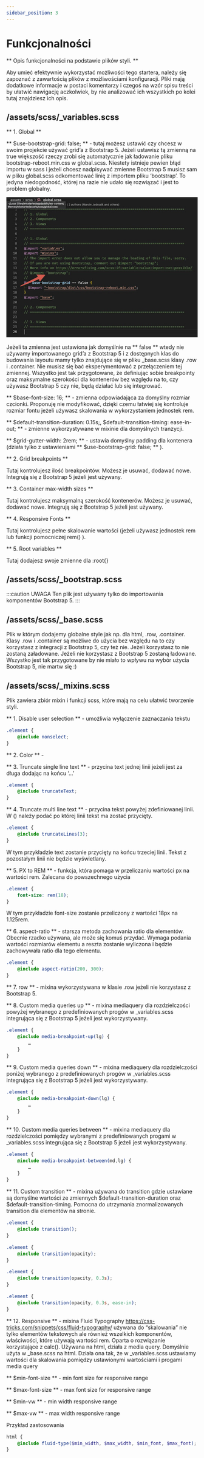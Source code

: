 ```yaml
---
sidebar_position: 3
---
```


# Funkcjonalności

** Opis funkcjonalności na podstawie plików styli. **

Aby umieć efektywnie wykorzystać możliwości tego startera, należy się zapoznać z zawartością plików z możliwościami konfiguracji.
Pliki mają dodatkowe informacje w postaci komentarzy i czegoś na wzór spisu treści by ułatwić nawigację aczkolwiek,
by nie analizować ich wszystkich po kolei tutaj znajdziesz ich opis.

## /assets/scss/_variables.scss

** 1. Global **

** $use-bootstrap-grid: false; ** - tutaj możesz ustawić czy chcesz w swoim projekcie używać grid’a z Bootstrap 5. 
Jeżeli ustawisz tą zmienną na true większość rzeczy zrobi się automatycznie jak ładowanie pliku bootstrap-reboot.min.css w global.scss. 
Niestety istnieje pewien błąd importu w sass i jeżeli chcesz nadpisywać zmienne Bootstrap 5 musisz sam w pliku global.scss odkomentować 
linię z importem pliku ‘bootstrap’. To jedyna niedogodność, której na razie nie udało się rozwiązać i jest to problem globalny.

![Assets image](./assets/image2.jpeg)

Jeżeli ta zmienna jest ustawiona jak domyślnie na ** false ** wtedy nie używamy importowanego grid’a z Bootstrap 5 i z dostępnych klas do 
budowania layoutu mamy tylko znajdujące się w pliku _base.scss klasy .row i .container. Nie musisz się bać eksperymentować z przełączeniem 
tej zmiennej. Wszystko jest tak przygotowane, że definiując sobie breakpointy oraz maksymalne szerokości dla kontenerów bez względu na to, 
czy używasz Bootstrap 5 czy nie, będą działać lub się integrować.

** $base-font-size: 16; ** - zmienna odpowiadająca za domyślny rozmiar czcionki. Proponuję nie modyfikować, dzięki czemu łatwiej się 
kontroluje rozmiar fontu jeżeli używasz skalowania w wykorzystaniem jednostek rem.

** $default-transition-duration: 0.15s;, $default-transition-timing: ease-in-out; ** - zmienne wykorzystywane w mixinie dla domyślnych tranzycji.

** $grid-gutter-width: 2rem; ** - ustawia domyślny padding dla kontenera (działa tylko z ustawieniami ** $use-bootstrap-grid: false; ** ).


** 2. Grid breakpoints **

Tutaj kontrolujesz ilość breakpointów. Możesz je usuwać, dodawać nowe. Integrują się z Bootstrap 5 jeżeli jest używany.


** 3. Container max-width sizes ** 

Tutaj kontrolujesz maksymalną szerokość kontenerów. Możesz je usuwać, dodawać nowe. Integrują się z Bootstrap 5 jeżeli jest używany.


** 4. Responsive Fonts **

Tutaj kontrolujesz pełne skalowanie wartości (jeżeli używasz jednostek rem lub funkcji pomocniczej rem() ).


** 5. Root variables **

Tutaj dodajesz swoje zmienne dla :root{}

## /assets/scss/_bootstrap.scss

:::caution UWAGA
Ten plik jest używany tylko do importowania komponentów Bootstrap 5.
:::

## /assets/scss/_base.scss

Plik w którym dodajemy globalne style jak np. dla html, .row, .container. Klasy .row i .container są możliwe do użycia bez względu 
na to czy korzystasz z integracji z Bootstrap 5, czy też nie. Jeżeli korzystasz to nie zostaną załadowane. Jeżeli nie korzystasz 
z Bootstrap 5 zostaną ładowane. Wszystko jest tak przygotowane by nie miało to wpływu na wybór użycia Bootstrap 5, nie martw się :)


## /assets/scss/_mixins.scss

Plik zawiera zbiór mixin i funkcji scss, które mają na celu ułatwić tworzenie styli.

** 1. Disable user selection ** - umożliwia wyłączenie zaznaczania tekstu

```scss
.element {
    @include nonselect;
}
```


** 2. Color ** -


** 3. Truncate single line text ** - przycina text jednej linii jeżeli jest za długa dodając na końcu ‘...’

```scss
.element {
    @include truncateText;
}
```


** 4. Truncate multi line text ** - przycina tekst powyżej zdefiniowanej linii. W () należy podać po której linii tekst ma zostać przycięty.

```scss
.element {
    @include truncateLines(3);
}
```

  W tym przykładzie text zostanie przycięty na końcu trzeciej linii. Tekst z pozostałym linii nie będzie wyświetlany.


** 5. PX to REM ** - funkcja, która pomaga w przeliczaniu wartości px na wartości rem. Zalecana do powszechnego użycia

```scss
.element {
    font-size: rem(18);
}
```

  W tym przykładzie font-size zostanie przeliczony z wartości 18px na 1.125rem.


** 6. aspect-ratio ** - starsza metoda zachowania ratio dla elementów. Obecnie rzadko używana, ale może się komuś przydać. 
Wymaga podania wartości rozmiarów elementu a reszta zostanie wyliczona i będzie zachowywała ratio dla tego elementu.

```scss
.element {
    @include aspect-ratio(200, 300);
}
```


** 7. row ** - mixina wykorzystywana w klasie .row jeżeli nie korzystasz z Bootstrap 5.


** 8. Custom media queries up ** - mixina mediaquery dla rozdzielczości powyżej wybranego z predefiniowanych progów 
w _variables.scss integrująca się z Bootstrap 5 jeżeli jest wykorzystywany.

```scss
.element {
    @include media-breakpoint-up(lg) {
        …
    }
}
```


** 9. Custom media queries down ** - mixina mediaquery dla rozdzielczości poniżej wybranego z predefiniowanych 
progów w _variables.scss integrująca się z Bootstrap 5 jeżeli jest wykorzystywany.

```scss
.element {
    @include media-breakpoint-down(lg) {
        …
    }
}
```


** 10. Custom media queries between ** - mixina mediaquery dla rozdzielczości pomiędzy wybranymi z 
predefiniowanych progami w _variables.scss integrująca się z Bootstrap 5 jeżeli jest wykorzystywany.

```scss
.element {
    @include media-breakpoint-between(md,lg) {
        …
    }
}
```


** 11. Custom transition ** - mixina używana do transition gdzie ustawiane są domyślne wartości ze zmiennych 
$default-transition-duration oraz $default-transition-timing. Pomocna do utrzymania znormalizowanych transition dla elementów na stronie.

```scss
.element {
    @include transition();
}
```
```scss
.element {
    @include transition(opacity);
}
```
```scss
.element {
    @include transition(opacity, 0.3s);
}
```
```scss
.element {
    @include transition(opacity, 0.3s, ease-in);
}
```


** 12. Responsive ** - mixina Fluid Typography https://css-tricks.com/snippets/css/fluid-typography/ używana 
do “skalowania” nie tylko elementów tekstowych ale również wszelkich komponentów, właściwości, które używają wartości rem. 
Oparta o rozwiązanie korzystające z calc(). Używana na html, działa z media query. Domyślnie użyta w _base.scss na html. 
Działa ona tak, że w _variables.scss ustawiamy wartości dla skalowania pomiędzy ustawionymi wartościami i progami media query

** $min-font-size ** - min font size for responsive range

** $max-font-size ** - max font size for responsive range

** $min-vw ** - min width responsive range

** $max-vw ** - max width responsive range


Przykład zastosowania

```scss
html {
    @include fluid-type($min_width, $max_width, $min_font, $max_font);
}
```



